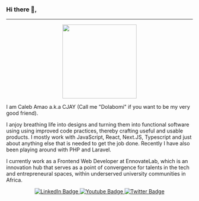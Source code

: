 ### Hi there 👋,
<hr>
<div id="header" align="center">
  <img src="https://media.giphy.com/media/M9gbBd9nbDrOTu1Mqx/giphy.gif" width="200"/>
</div>

I am Caleb Amao a.k.a CJAY (Call me "Dolabomi" if you want to be my very good friend).

I anjoy breathing life into designs and turning them into functional software using using improved code practices, thereby crafting useful and usable products. I mostly work with JavaScript, React, Next.JS, Typescript and just about anything else that is needed to get the job done. Recently I have also been playing around with PHP and Laravel.  

I currently work as a Frontend Web Developer at EnnovateLab, which is an innovation hub that serves as a point of convergence for talents in the tech and entrepreneural spaces, within underserved university communities in Africa. 

<div id="badges" align="center">
  <a href="https://www.linkedin.com/in/caleb-amao-8a82401b8/">
    <img src="https://img.shields.io/badge/LinkedIn-blue?style=for-the-badge&logo=linkedin&logoColor=white" alt="LinkedIn Badge"/>
  </a>
  <a href="https://www.instagram.com/dolabomi_j/">
    <img src="https://img.shields.io/badge/Instagram-red?style=for-the-badge&logo=youtube&logoColor=white" alt="Youtube Badge"/>
  </a>
  <a href="https://twitter.com/CalebAmaoO">
    <img src="https://img.shields.io/badge/Twitter-blue?style=for-the-badge&logo=twitter&logoColor=white" alt="Twitter Badge"/>
  </a>
</div>
<!--

**caleb-ola/caleb-ola** is a ✨ _special_ ✨ repository because its `README.md` (this file) appears on your GitHub profile.

Here are some ideas to get you started:

- 🔭 I’m currently working on ...
- 🌱 I’m currently learning ...
- 👯 I’m looking to collaborate on ...
- 🤔 I’m looking for help with ...
- 💬 Ask me about ...
- 📫 How to reach me: ...
- 😄 Pronouns: ...
- ⚡ Fun fact: ...
-->

